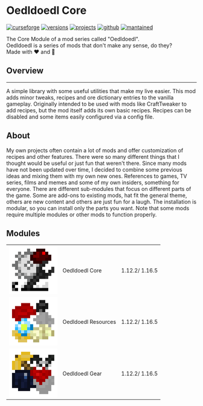 # Oedldoedl Core

[![curseforge](https://img.shields.io/static/v1?message=%20curseforge&logo=curseforge&style=for-the-badge&labelColor=f16436&color=1a1a1a&logoColor=0d0d0d&label)](https://www.curseforge.com/minecraft/mc-mods/oedldoedl-core)
[![versions](https://img.shields.io/static/v1?message=for%201.12.2%20|%201.16.5&logo=curseforge&style=for-the-badge&labelColor=f16436&color=1a1a1a&logoColor=0d0d0d&label)](https://www.curseforge.com/minecraft/mc-mods/oedldoedl-core/files/all)
[![projects](https://img.shields.io/static/v1?message=%20more%20projects&logo=curseforge&style=for-the-badge&labelColor=f16436&color=1a1a1a&logoColor=0d0d0d&label)](https://www.curseforge.com/members/thep2wking/projects)
[![github](https://img.shields.io/static/v1?message=github&logo=github&style=for-the-badge&labelColor=010409&color=161b22&logoColor=e6edf3&label)](https://github.com/thep2wking/oedldoedl-core)
[![mantained](https://img.shields.io/static/v1?message=%20mantained&logo=github&style=for-the-badge&labelColor=green&color=161b22&logoColor=0d0d0d&label)](https://github.com/thep2wking/oedldoedl-core)

The Core Module of a mod series called "Oedldoedl".  
Oedldoedl is a series of mods that don't make any sense, do they?  
Made with ❤️ and 🥢

## Overview

---

A simple library with some useful utilities that make my live easier. This mod adds minor tweaks, recipes and ore dictionary entries to the vanilla gameplay. Originally intended to be used with mods like CraftTweaker to add recipes, but the mod itself adds its own basic recipes. Recipes can be disabled and some items easily configured via a config file.

## About

My own projects often contain a lot of mods and offer customization of recipes and other features. There were so many different things that I thought would be useful or just fun that weren't there. Since many mods have not been updated over time, I decided to combine some previous ideas and mixing them with my own new ones. References to games,
TV series, films and memes and some of my own insiders, something for everyone. There are different sub-modules that focus on different parts of the game. Some are add-ons to existing mods, hat fit the general theme, others are new content and others are just fun for a laugh.
The installation is modular, so you can install only the parts you want. Note that some mods require multiple modules or other mods to function properly.

## Modules

|         |           |       |
| ------------- | ------------- | -------------|
| [![core](logo/logo_core.png)](https://www.curseforge.com/minecraft/mc-mods/oedldoedl-core)| Oedldoedl Core | 1.12.2/ 1.16.5 |
| [![resources](logo/logo_resources.png)](https://www.curseforge.com/minecraft/mc-mods/oedldoedl-resources)| Oedldoedl Resources | 1.12.2/ 1.16.5 |
| [![gear](logo/logo_gear.png)](https://www.curseforge.com/minecraft/mc-mods/oedldoedl-gear)| Oedldoedl Gear | 1.12.2/ 1.16.5 |